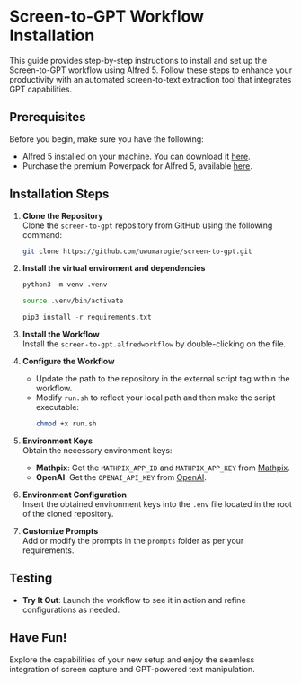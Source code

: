 # Screen-to-GPT Workflow Installation

This guide provides step-by-step instructions to install and set up the Screen-to-GPT workflow using Alfred 5. Follow these steps to enhance your productivity with an automated screen-to-text extraction tool that integrates GPT capabilities.

## Prerequisites

Before you begin, make sure you have the following:
- Alfred 5 installed on your machine. You can download it [here](https://www.alfredapp.com/).
- Purchase the premium Powerpack for Alfred 5, available [here](https://www.alfredapp.com/powerpack/).

## Installation Steps

1. **Clone the Repository**  
   Clone the `screen-to-gpt` repository from GitHub using the following command:
   ```bash
   git clone https://github.com/uwumarogie/screen-to-gpt.git

2. **Install the virtual enviroment and dependencies**
   ```python
   python3 -m venv .venv
   ```
   ```bash
   source .venv/bin/activate
   ```
   ```python
   pip3 install -r requirements.txt
   ```
3. **Install the Workflow**  
   Install the `screen-to-gpt.alfredworkflow` by double-clicking on the file.

4. **Configure the Workflow**  
   - Update the path to the repository in the external script tag within the workflow.
   - Modify `run.sh` to reflect your local path and then make the script executable:
     ```bash
     chmod +x run.sh
     ```

5. **Environment Keys**  
   Obtain the necessary environment keys:
   - **Mathpix**: Get the `MATHPIX_APP_ID` and `MATHPIX_APP_KEY` from [Mathpix](https://mathpix.com/).
   - **OpenAI**: Get the `OPENAI_API_KEY` from [OpenAI](https://openai.com/). 

6. **Environment Configuration**  
   Insert the obtained environment keys into the `.env` file located in the root of the cloned repository.

7. **Customize Prompts**  
   Add or modify the prompts in the `prompts` folder as per your requirements.

## Testing

- **Try It Out**: Launch the workflow to see it in action and refine configurations as needed.

## Have Fun!

Explore the capabilities of your new setup and enjoy the seamless integration of screen capture and GPT-powered text manipulation.
